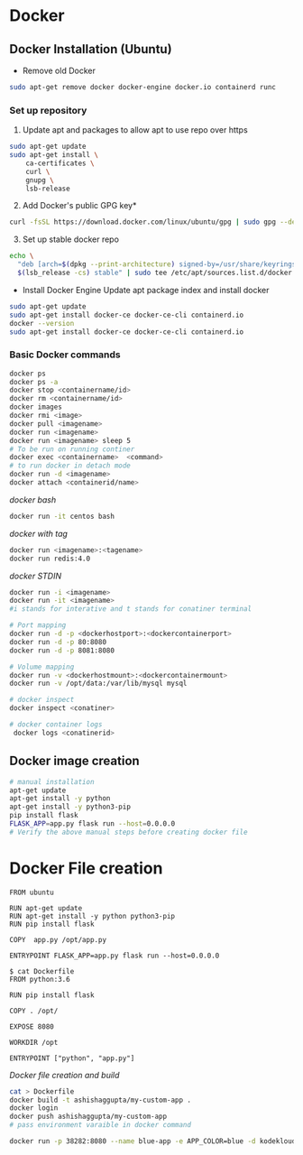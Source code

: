 # Docker
## Docker Installation (Ubuntu)
* Remove old Docker
```bash
sudo apt-get remove docker docker-engine docker.io containerd runc
```
### Set up repository
1. Update apt and packages to allow apt to use repo over https
```bash
sudo apt-get update
sudo apt-get install \
    ca-certificates \
    curl \
    gnupg \
    lsb-release
```
2. Add Docker's public GPG key*
```bash
curl -fsSL https://download.docker.com/linux/ubuntu/gpg | sudo gpg --dearmor -o /usr/share/keyrings/docker-archive-keyring.gpg
```
3. Set up stable docker repo
```bash
echo \
  "deb [arch=$(dpkg --print-architecture) signed-by=/usr/share/keyrings/docker-archive-keyring.gpg] https://download.docker.com/linux/ubuntu \
  $(lsb_release -cs) stable" | sudo tee /etc/apt/sources.list.d/docker.list > /dev/null
  ```
* Install Docker Engine
 Update apt package index and install docker
```bash
sudo apt-get update
sudo apt-get install docker-ce docker-ce-cli containerd.io
docker --version
sudo apt-get install docker-ce docker-ce-cli containerd.io
```
### Basic Docker commands
```bash
docker ps
docker ps -a
docker stop <containername/id>
docker rm <containername/id>
docker images
docker rmi <image>
docker pull <imagename>
docker run <imagename>
docker run <imagename> sleep 5
# To be run on running continer
docker exec <containername>  <command>
# to run docker in detach mode
docker run -d <imagename>
docker attach <containerid/name>
```
*docker bash*
```bash
docker run -it centos bash
```
*docker with tag*
```bash
docker run <imagename>:<tagename>
docker run redis:4.0
```
*docker STDIN*
```bash
docker run -i <imagename>
docker run -it <imagename>
#i stands for interative and t stands for conatiner terminal

# Port mapping
docker run -d -p <dockerhostport>:<dockercontainerport>
docker run -d -p 80:8080
docker run -d -p 8081:8080

# Volume mapping
docker run -v <dockerhostmount>:<dockercontainermount>
docker run -v /opt/data:/var/lib/mysql mysql

# docker inspect
docker inspect <conatiner>

# docker container logs
 docker logs <conatinerid>
```
## Docker image creation
```bash
# manual installation
apt-get update
apt-get install -y python
apt-get install -y python3-pip
pip install flask
FLASK_APP=app.py flask run --host=0.0.0.0
# Verify the above manual steps before creating docker file
```
# Docker File creation
```docker
FROM ubuntu

RUN apt-get update
RUN apt-get install -y python python3-pip
RUN pip install flask

COPY  app.py /opt/app.py

ENTRYPOINT FLASK_APP=app.py flask run --host=0.0.0.0
```
```docker
$ cat Dockerfile 
FROM python:3.6

RUN pip install flask

COPY . /opt/

EXPOSE 8080

WORKDIR /opt

ENTRYPOINT ["python", "app.py"]
```
*Docker file creation and build*
```bash
cat > Dockerfile
docker build -t ashishaggupta/my-custom-app .
docker login
docker push ashishaggupta/my-custom-app
# pass environment varaible in docker command

docker run -p 38282:8080 --name blue-app -e APP_COLOR=blue -d kodekloud/simple-webapp
